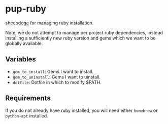 # pup-ruby

[sheepdoge](https://github.com/mattjmcnaughton/sheepdoge) for managing ruby
installation.

Note, we do not attempt to manage per project ruby dependencies, instead
installing a sufficiently new ruby version and gems which we want to be globally
available.

## Variables

- `gem_to_install`: Gems I want to install.
- `gem_to_uninstall`: Gems I want to uinstall.
- `dotfile`: Dotfile in which to modify $PATH.

## Requirements

If you do not already have ruby installed, you will need either `homebrew` or
`python-apt` installed.
